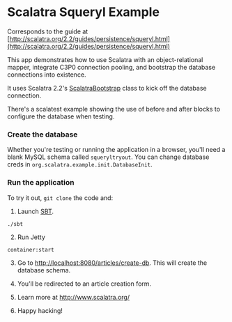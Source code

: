 Scalatra Squeryl Example
========================

Corresponds to the guide at [http://scalatra.org/2.2/guides/persistence/squeryl.html](http://scalatra.org/2.2/guides/persistence/squeryl.html)

This app demonstrates how to use Scalatra with an object-relational mapper, integrate C3P0 connection pooling, and bootstrap the database connections into existence. 

It uses Scalatra 2.2's [ScalatraBootstrap](http://scalatra.org/2.2/guides/deployment/configuration.html) class to kick off the database connection.

There's a scalatest example showing the use of before and after blocks to configure the database when testing.

### Create the database

 Whether you're testing or running the application in a browser, you'll need a blank MySQL schema called `squeryltryout`. You can change database creds in `org.scalatra.example.init.DatabaseInit`.

### Run the application

To try it out, `git clone` the code and:

1. Launch [SBT](http://www.scala-sbt.org/).

```
./sbt
```

2. Run Jetty

```
container:start
```

3. Go to [http://localhost:8080/articles/create-db](http://localhost:8080/articles/create-db). This will create the database schema.

4. You'll be redirected to an article creation form.

5. Learn more at http://www.scalatra.org/

6. Happy hacking!
